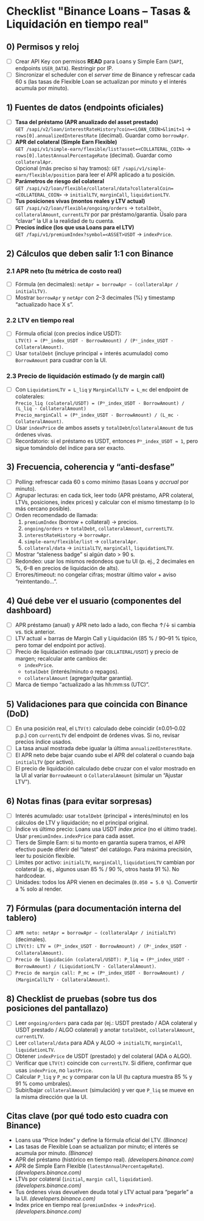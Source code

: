 # Checklist "Binance Loans – Tasas & Liquidación en tiempo real"

## 0) Permisos y reloj

- [ ] Crear API Key con permisos **READ** para Loans y Simple Earn (`SAPI`, endpoints `USER_DATA`). Restringir por IP.
- [ ] Sincronizar el scheduler con el *server time* de Binance y refrescar cada 60 s (las tasas de Flexible Loan se actualizan por minuto y el interés acumula por minuto).

## 1) Fuentes de datos (endpoints oficiales)

- [ ] **Tasa del préstamo (APR anualizado del asset prestado)**  \
  `GET /sapi/v2/loan/interestRateHistory?coin=<LOAN_COIN>&limit=1` → `rows[0].annualizedInterestRate` (decimal). Guardar como `borrowApr`.
- [ ] **APR del colateral (Simple Earn Flexible)**  \
  `GET /sapi/v1/simple-earn/flexible/list?asset=<COLLATERAL_COIN>` → `rows[0].latestAnnualPercentageRate` (decimal). Guardar como `collateralApr`.  \
  Opcional (más preciso si hay tramos): `GET /sapi/v1/simple-earn/flexible/position` para leer el APR aplicado a tu posición.
- [ ] **Parámetros de riesgo del colateral**  \
  `GET /sapi/v2/loan/flexible/collateral/data?collateralCoin=<COLLATERAL_COIN>` → `initialLTV`, `marginCall`, `liquidationLTV`.
- [ ] **Tus posiciones vivas (montos reales y LTV actual)**  \
  `GET /sapi/v2/loan/flexible/ongoing/orders` → `totalDebt`, `collateralAmount`, `currentLTV` por par préstamo/garantía. Úsalo para “clavar” la UI a la realidad de tu cuenta.
- [ ] **Precios índice (los que usa Loans para el LTV)**  \
  `GET /fapi/v1/premiumIndex?symbol=<ASSET>USDT` → `indexPrice`.

## 2) Cálculos que deben salir 1:1 con Binance

### 2.1 APR neto (tu métrica de costo real)

- [ ] Fórmula (en decimales): `netApr = borrowApr − (collateralApr / initialLTV)`.
- [ ] Mostrar `borrowApr` y `netApr` con 2–3 decimales (%) y timestamp “actualizado hace X s”.

### 2.2 LTV en tiempo real

- [ ] Fórmula oficial (con precios índice USDT):  \
  `LTV(t) = (Pᵇ_index_USDT · BorrowAmount) / (Pᶜ_index_USDT · CollateralAmount)`.
- [ ] Usar `totalDebt` (incluye principal + interés acumulado) como `BorrowAmount` para cuadrar con la UI.

### 2.3 Precio de liquidación estimado (y de margin call)

- [ ] Con `LiquidationLTV = L_liq` y `MarginCallLTV = L_mc` del endpoint de colaterales:  \
  `Precio_liq (colateral/USDT) = (Pᵇ_index_USDT · BorrowAmount) / (L_liq · CollateralAmount)`  \
  `Precio_marginCall = (Pᵇ_index_USDT · BorrowAmount) / (L_mc · CollateralAmount)`.
- [ ] Usar `indexPrice` de ambos assets y `totalDebt`/`collateralAmount` de tus órdenes vivas.
- [ ] Recordatorio: si el préstamo es USDT, entonces `Pᵇ_index_USDT ≈ 1`, pero sigue tomándolo del índice para ser exacto.

## 3) Frecuencia, coherencia y “anti-desfase”

- [ ] Polling: refrescar cada 60 s como mínimo (tasas Loans y *accrual* por minuto).
- [ ] Agrupar lecturas: en cada tick, leer todo (APR préstamo, APR colateral, LTVs, posiciones, index prices) y calcular con el mismo timestamp (o lo más cercano posible).
- [ ] Orden recomendado de llamada:
  1. `premiumIndex` (borrow + collateral) → precios.
  2. `ongoing/orders` → `totalDebt`, `collateralAmount`, `currentLTV`.
  3. `interestRateHistory` → `borrowApr`.
  4. `simple-earn/flexible/list` → `collateralApr`.
  5. `collateral/data` → `initialLTV`, `marginCall`, `liquidationLTV`.
- [ ] Mostrar “staleness badge” si algún dato > 90 s.
- [ ] Redondeo: usar los mismos redondeos que tu UI (p. ej., 2 decimales en %, 6–8 en precios de liquidación de alts).
- [ ] Errores/timeout: no congelar cifras; mostrar último valor + aviso “reintentando…”.

## 4) Qué debe ver el usuario (componentes del dashboard)

- [ ] APR préstamo (anual) y APR neto lado a lado, con flecha ↑/↓ si cambia vs. tick anterior.
- [ ] LTV actual + barras de Margin Call y Liquidación (85 % / 90–91 % típico, pero tomar del endpoint por activo).
- [ ] Precio de liquidación estimado (par `COLLATERAL/USDT`) y precio de margen; recalcular ante cambios de:
  - `indexPrice`.
  - `totalDebt` (interés/minuto o repagos).
  - `collateralAmount` (agregar/quitar garantía).
- [ ] Marca de tiempo “actualizado a las hh:mm:ss (UTC)”.

## 5) Validaciones para que coincida con Binance (DoD)

- [ ] En una posición real, el `LTV(t)` calculado debe coincidir (±0.01–0.02 p.p.) con `currentLTV` del endpoint de órdenes vivas. Si no, revisar precios índice usados.
- [ ] La tasa anual mostrada debe igualar la última `annualizedInterestRate`.
- [ ] El APR neto debe bajar cuando sube el APR del colateral o cuando baja `initialLTV` (por activo).
- [ ] El precio de liquidación calculado debe cruzar con el valor mostrado en la UI al variar `BorrowAmount` o `CollateralAmount` (simular un “Ajustar LTV”).

## 6) Notas finas (para evitar sorpresas)

- [ ] Interés acumulado: usar `totalDebt` (principal + interés/minuto) en los cálculos de LTV y liquidación; no el principal original.
- [ ] Índice vs último precio: Loans usa USDT *index price* (no el último trade). Usar `premiumIndex.indexPrice` para cada asset.
- [ ] Tiers de Simple Earn: si tu monto en garantía supera tramos, el APR efectivo puede diferir del “latest” del catálogo. Para máxima precisión, leer tu posición flexible.
- [ ] Límites por activo: `initialLTV`, `marginCall`, `liquidationLTV` cambian por colateral (p. ej., algunos usan 85 % / 90 %, otros hasta 91 %). No hardcodear.
- [ ] Unidades: todos los APR vienen en decimales (`0.050 = 5.0 %`). Convertir a % solo al render.

## 7) Fórmulas (para documentación interna del tablero)

- [ ] `APR neto: netApr = borrowApr − (collateralApr / initialLTV)` (decimales).
- [ ] `LTV(t): LTV = (Pᵇ_index_USDT · BorrowAmount) / (Pᶜ_index_USDT · CollateralAmount)`.
- [ ] `Precio de liquidación (colateral/USDT): P_liq = (Pᵇ_index_USDT · BorrowAmount) / (LiquidationLTV · CollateralAmount)`.
- [ ] `Precio de margin call: P_mc = (Pᵇ_index_USDT · BorrowAmount) / (MarginCallLTV · CollateralAmount)`.

## 8) Checklist de pruebas (sobre tus dos posiciones del pantallazo)

- [ ] Leer `ongoing/orders` para cada par (ej.: USDT prestado / ADA colateral y USDT prestado / ALGO colateral) y anotar `totalDebt`, `collateralAmount`, `currentLTV`.
- [ ] Leer `collateral/data` para ADA y ALGO → `initialLTV`, `marginCall`, `liquidationLTV`.
- [ ] Obtener `indexPrice` de USDT (prestado) y del colateral (ADA o ALGO).
- [ ] Verificar que `LTV(t)` coincide con `currentLTV`. Si difiere, confirmar que usas `indexPrice`, no `lastPrice`.
- [ ] Calcular `P_liq` y `P_mc` y comparar con la UI (tu captura muestra 85 % y 91 % como umbrales).
- [ ] Subir/bajar `collateralAmount` (simulación) y ver que `P_liq` se mueve en la misma dirección que la UI.

## Citas clave (por qué todo esto cuadra con Binance)

- Loans usa “Price Index” y define la fórmula oficial del LTV. *(Binance)*
- Las tasas de Flexible Loan se actualizan por minuto; el interés se acumula por minuto. *(Binance)*
- APR del préstamo (histórico en tiempo real). *(developers.binance.com)*
- APR de Simple Earn Flexible (`latestAnnualPercentageRate`). *(developers.binance.com)*
- LTVs por colateral (`initial`, `margin call`, `liquidation`). *(developers.binance.com)*
- Tus órdenes vivas devuelven deuda total y LTV actual para “pegarle” a la UI. *(developers.binance.com)*
- Index price en tiempo real (`premiumIndex` → `indexPrice`). *(developers.binance.com)*
